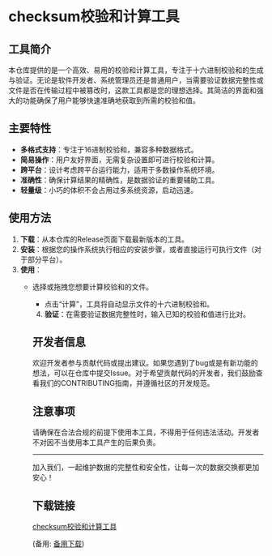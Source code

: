 # checksum校验和计算工具

## 工具简介

本仓库提供的是一个高效、易用的校验和计算工具，专注于十六进制校验和的生成与验证。无论是软件开发者、系统管理员还是普通用户，当需要验证数据完整性或文件是否在传输过程中被篡改时，这款工具都是您的理想选择。其简洁的界面和强大的功能确保了用户能够快速准确地获取到所需的校验和值。

## 主要特性

- **多格式支持**：专注于16进制校验和，兼容多种数据格式。
- **简易操作**：用户友好界面，无需复杂设置即可进行校验和计算。
- **跨平台**：设计考虑跨平台运行能力，适用于多数操作系统环境。
- **准确性**：确保计算结果的精确性，是数据验证的重要辅助工具。
- **轻量级**：小巧的体积不会占用过多系统资源，启动迅速。

## 使用方法

1. **下载**：从本仓库的Release页面下载最新版本的工具。
2. **安装**：根据您的操作系统执行相应的安装步骤，或者直接运行可执行文件（对于部分平台）。
3. **使用**：
   - 选择或拖拽您想要计算校验和的文件。
      - 点击“计算”，工具将自动显示文件的十六进制校验和。
      4. **验证**：在需要验证数据完整性时，输入已知的校验和值进行比对。

      ## 开发者信息

      欢迎开发者参与贡献代码或提出建议。如果您遇到了bug或是有新功能的想法，可以在仓库中提交Issue。对于希望贡献代码的开发者，我们鼓励查看我们的CONTRIBUTING指南，并遵循社区的开发规范。

      ## 注意事项

      请确保在合法合规的前提下使用本工具，不得用于任何违法活动。开发者不对因不当使用本工具产生的后果负责。

      ---

      加入我们，一起维护数据的完整性和安全性，让每一次的数据交换都更加安心！

      ## 下载链接
      [checksum校验和计算工具](https://pan.quark.cn/s/0a7ace0fbf44) 

      (备用: [备用下载](https://pan.baidu.com/s/1F0npO-P7Ao_jeKgW_H9RTg?pwd=1234))
